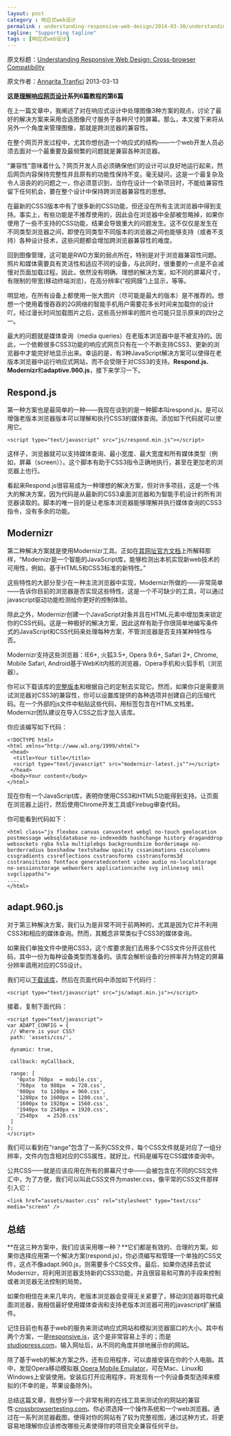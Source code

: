 ```yaml
---
layout: post
category : 响应式web设计
permalink : understanding-responsive-web-design/2014-03-30/understanding-responsive-web-design-cross-browser-compatibility/
tagline: "Supporting tagline"
tags : [响应式web设计]
---
```


原文标题：[Understanding Responsive Web Design: Cross-browser Compatibility](http://www.sitepoint.com/understanding-responsive-web-design-cross-browser-compatibility/)

原文作者：[Annarita Tranfici](http://www.sitepoint.com/author/atranfici/)                    2013-03-13

**这是[理解响应网页设计](http://www.sitepoint.com/series/understanding-responsive-web-design/)系列6篇教程的第6篇**

在上一篇文章中，我阐述了对在响应式设计中处理图像3种方案的观点，讨论了最好的解决方案来采用合适图像尺寸服务于各种尺寸的屏幕。那么，本文接下来将从另外一个角度来管理图像，那就是跨浏览器的兼容性。

<!--break-->

在整个网页开发过程中，尤其你想创造一个响应式的结构——一个web开发人员必须去面对一个最重要及最频繁的问题就是兼容各种浏览器。

“兼容性”意味着什么？网页开发人员必须确保他们的设计可以良好地运行起来，然后网页内容保持完整性并且原有的功能性保持不变。毫无疑问，这是一个最复杂及令人沮丧的的问题之一，你必须意识到，当你在设计一个新项目时，不能给兼容性留下任何机会，要在整个设计中保持跨浏览器兼容性的思想。

在最新的CSS3版本中有了很多新的CSS功能，但还没在所有主流浏览器中得到支持。事实上，有些功能是不推荐使用的，因此会在浏览器中全部被忽略掉，如果你使用了一些不支持的CSS功能，结果会导致重大的问题发生。这不仅仅是发生在不同类型浏览器之间，即使在同类型不同版本的浏览器之间也能够支持（或者不支持）各种设计技术，这些问题都会增加跨浏览器兼容性的难度。

回到图像管理，这可能是RWD方案的弱点所在，特别是对于浏览器兼容性问题。照片和媒体需要具有灵活性和适应不同的设备，与此同时，很重要的一点是不会减慢对页面加载过程。因此，依然没有明确、理想的解决方案，如不同的屏幕尺寸，有限制的带宽(移动终端浏览)，在高分辨率(“视网膜”)上显示，等等。

明显地，在所有设备上都使用一张大图片（尽可能是最大的版本）是不推荐的。想想一个使用着慢吞吞的2G网络的智能手机用户需要花多长时间来加载你的设计吖。经过漫长时间加载图片之后，这些高分辨率的图片也可能只显示原来的四分之一。

最大的问题就是媒体查询（media queries）在老版本浏览器中是不被支持的。因此，一个依赖很多CSS3功能的响应式网页只有在一个不断支持CSS3、更新的浏览器中才能完好地显示出来。幸运的是，有3种JavaScript解决方案可以使得在老版本浏览器中运行响应式网站，而不会受限于对CSS3的支持。**Respond.js**、**Modernizr**和**adaptive.960.js**，接下来学习一下。

## Respond.js ##

第一种方案也是最简单的一种——我现在谈到的是一种脚本叫respond.js，是可以增强老版本浏览器版本可以理解和执行CSS3的媒体查询。添加如下代码就可以使用它。

    <script type="text/javascript" src="js/respond.min.js"></script>

这样子，浏览器就可以支持媒体查询、最小宽度、最大宽度和所有媒体类型（例如，屏幕（screen））。这个脚本有助于CSS3指令正确地执行，甚至在更加老的浏览器上也行。

看起来Respond.js很容易成为一种理想的解决方案，但对许多项目，这是一个伟大的解决方案，因为代码是从最新的CSS3桌面浏览器和为智能手机设计的所有浏览器读取的。脚本的唯一目的是让老版本浏览器能够理解并执行媒体查询的CSS3指令，没有多余的功能。


## Modernizr ##

第二种解决方案就是使用Modernizr工具。正如在[其网址官方文档](http://modernizr.com/docs/)上所解释那样，“Modernizr是一个智能的JavaScript库，能够检测出本机实现新web技术的可用性，例如，基于HTML5和CSS3标准的新特性。”

这些特性的大部分至少在一种主流浏览器中实现，Modernizr所做的——非常简单——告诉你目前的浏览器是否实现这些特性。这是一个不可缺少的工具，可以通过javascript驱动功能检测给你更好的控制体验。

除此之外，Modernizr创建一个JavaScript对象并且在HTML元素中增加类来锁定你的CSS代码。这是一种极好的解决方案，因此这样有助于你很简单地编写条件式的JavaScript和CSS代码来处理每种方案，不管浏览器是否支持某种特性与否。

Modernizr支持这些浏览器：IE6+, 火狐3.5+, Opera 9.6+, Safari 2+, Chrome, Mobile Safari, Android基于WebKit内核的浏览器，Opera手机和火狐手机（浏览器）。

你可以下载该库的[完整版本](http://modernizr.com/)和根据自己的定制去实现它。然而，如果你只是需要测试浏览器对CSS3的兼容性，你可以设置库提供的各种选项并创建自己的压缩代码。在一个外部的js文件中粘贴这些代码，用标签包含在HTML文档里。Modernizr团队建议在导入CSS之后才加入该库。

你应该编写如下代码：

    <!DOCTYPE html>
    <html xmlns="http://www.w3.org/1999/xhtml">
     <head>
      <title>Your title</title>
      <script type="text/javascript" src="modernizr-latest.js""></script>
     </head>
     <body>Your content</body>
    </html>

现在你有一个JavaScript库，表明你使用CSS3和HTML5功能得到支持。让页面在浏览器上运行，然后使用Chrome开发工具或Firebug审查代码。

你可能看到代码如下：

    <html class="js flexbox canvas canvastext webgl no-touch geolocation postmessage websqldatabase no-indexeddb hashchange history draganddrop websockets rgba hsla multiplebgs backgroundsize borderimage no-borderradius boxshadow textshadow opacity cssanimations csscolumns cssgradients cssreflections csstransforms csstransforms3d csstransitions fontface generatedcontent video audio no-localstorage no-sessionstorage webworkers applicationcache svg inlinesvg smil svgclippaths">
    ....
    </html>

## adapt.960.js ##

对于第三种解决方案，我们认为是非常不同于前两种的，尤其是因为它并不利用CSS3和相应的媒体查询。然而，其概念非常类似于CSS3的媒体查询。

如果我们单独文件中使用CSS3，这个库要求我们去用多个CSS文件分开这些代码，其中一份为每种设备类型而准备的。该库会解析设备的分辨率并为特定的屏幕分辨率调用对应的CSS设计。

我们可以[下载该库](http://adapt.960.gs/)，然后在页面代码中添加如下代码行：

    <script type="text/javascript" src="js/adapt.min.js"></script>

接着，复制下面代码：

    <script type="text/javascript">
    var ADAPT_CONFIG = {
     // Where is your CSS?
     path: 'assets/css/',
     
     dynamic: true,
     
     callback: myCallback,
     
     range: [
       '0pxto 760px  = mobile.css',
       '760px  to 980px  = 720.css',
       '980px  to 1280px = 960.css',
       '1280px to 1600px = 1200.css',
       '1600px to 1920px = 1560.css',
       '1940px to 2540px = 1920.css',
       '2540px   = 2520.css'
     ]
    };
    </script>

我们可以看到在“range”包含了一系列CSS文件，每个CSS文件就是对应了一组分辨率，文件内包含相对应的CSS属性，就好比，代码是编写在CSS媒体查询中。

公共CSS——就是应该应用在所有的屏幕尺寸中——会被包含在不同的CSS文件汇中，为了方便，我们可以叫此CSS文件为master.css，像平常的CSS文件那样引入它：

    <link href="assets/master.css" rel="stylesheet" type="text/css" media="screen" />

## 总结 ##

**在这三种方案中，我们应该采用哪一种？**它们都是有效的、合理的方案。如果你选择应用第一个解决方案(respond.js)，你必须编写和管理一个单独的CSS文件，这点不像adapt.960.js，则需要多个CSS文件。最后，如果你选择去尝试Modernizr，将利用浏览器支持新的CSS3功能，并且很容易和可靠的手段来控制或者浏览器无法控制的局势。

如果你相信在未来几年内，老版本浏览器会变得无关紧要了，移动浏览器将取代桌面浏览器，我相信最好使用媒体查询和支持老版本浏览器可用的javascript扩展插件。

记住目前也有基于web的服务来测试响应式网站和模拟浏览器窗口的大小。其中有两个方案，一是[responsive.is](http://responsive.is/typecast.com)，这个是非常容易上手的；而是[studiopress.com](http://www.studiopress.com/responsive/)，输入网址后，从不同的角度并排地展示你的网站。

除了基于web的解决方案之外，还有应用程序，可以直接安装在你的个人电脑。其中，发现Opera移动模拟器[ Opera Mobile Emulator](http://www.opera.com/it/developer/mobile-emulator)，可在Mac、Linux和Windows上安装使用。安装后打开应用程序，将发现有一个列设备类型选择来模拟的(不幸的是，苹果设备除外)。

总结这篇文章，我想分享一个非常有用的在线工具来测试你的网站的兼容性:[crossbrowsertesting.com](http://crossbrowsertesting.com/)。你必须选择一个操作系统和一个web浏览器。通过在一系列浏览器截图，使得对你的网站有了较为完整视图，通过这种方式，将更容易地理解你应该修改哪些元素使得你的项目完全兼容任何平台。